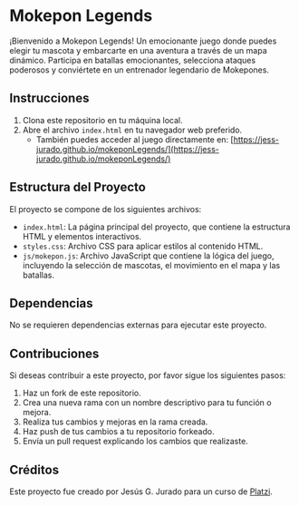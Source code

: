 # Mokepon Legends

¡Bienvenido a Mokepon Legends! Un emocionante juego donde puedes elegir tu mascota y embarcarte en una aventura a través de un mapa dinámico. Participa en batallas emocionantes, selecciona ataques poderosos y conviértete en un entrenador legendario de Mokepones.

## Instrucciones

1. Clona este repositorio en tu máquina local.
2. Abre el archivo `index.html` en tu navegador web preferido.
   - También puedes acceder al juego directamente en: [https://jess-jurado.github.io/mokeponLegends/](https://jess-jurado.github.io/mokeponLegends/)

## Estructura del Proyecto

El proyecto se compone de los siguientes archivos:

- `index.html`: La página principal del proyecto, que contiene la estructura HTML y elementos interactivos.
- `styles.css`: Archivo CSS para aplicar estilos al contenido HTML.
- `js/mokepon.js`: Archivo JavaScript que contiene la lógica del juego, incluyendo la selección de mascotas, el movimiento en el mapa y las batallas.

## Dependencias

No se requieren dependencias externas para ejecutar este proyecto.

## Contribuciones

Si deseas contribuir a este proyecto, por favor sigue los siguientes pasos:

1. Haz un fork de este repositorio.
2. Crea una nueva rama con un nombre descriptivo para tu función o mejora.
3. Realiza tus cambios y mejoras en la rama creada.
4. Haz push de tus cambios a tu repositorio forkeado.
5. Envía un pull request explicando los cambios que realizaste.

## Créditos

Este proyecto fue creado por Jesús G. Jurado para un curso de [Platzi](https://www.platzi.com).

